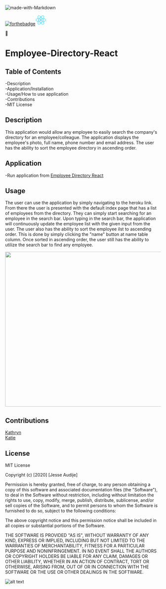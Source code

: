 ![made-with-Markdown](https://img.shields.io/badge/Made%20with-Markdown-1f425f.svg)

[![forthebadge](https://forthebadge.com/images/badges/made-with-javascript.svg)](https://forthebadge.com)<img src="logo192.png" width="35" height="35">

:100:

# Employee-Directory-React

## Table of Contents

-Description\
-Application/Installation\
-Usage/How to use application\
-Contributions\
-MIT License

## Description

This application would allow any employee to easily search the company's directory for an employee/colleague. The application displays the employee's photo, full name, phone number and email address. The user has the ability to sort the employee directory in ascending order.

## Application

-Run application from [Employee Directory React](https://audijej.github.io/Employee-Directory-React/)

## Usage

The user can use the application by simply navigating to the heroku link. From there the user is presented with the default index page that has a list of employees from the directory. They can simply start searching for an employee in the search bar. Upon typing in the search bar, the application will continuously update the employee list with the given input from the user. The user also has the ability to sort the employee ilst to ascending order. This is done by simply clicking the "name" button at name table column. Once sorted in ascending order, the user still has the ability to utilize the search bar to find any employee.

<img src="Employee-Directory-React-Demo.gif" width="900" height="500">

## Contributions

[Kathryn](https://github.com/katgrace0808)\
[Katie](https://github.com/kaitekelly)

## License

MIT License

Copyright (c) [2020] [Jesse Audije]

Permission is hereby granted, free of charge, to any person obtaining a copy of this software and associated documentation files (the "Software"), to deal in the Software without restriction, including without limitation the rights to use, copy, modify, merge, publish, distribute, sublicense, and/or sell copies of the Software, and to permit persons to whom the Software is furnished to do so, subject to the following conditions:

The above copyright notice and this permission notice shall be included in all copies or substantial portions of the Software.

THE SOFTWARE IS PROVIDED "AS IS", WITHOUT WARRANTY OF ANY KIND, EXPRESS OR IMPLIED, INCLUDING BUT NOT LIMITED TO THE WARRANTIES OF MERCHANTABILITY, FITNESS FOR A PARTICULAR PURPOSE AND NONINFRINGEMENT. IN NO EVENT SHALL THE AUTHORS OR COPYRIGHT HOLDERS BE LIABLE FOR ANY CLAIM, DAMAGES OR OTHER LIABILITY, WHETHER IN AN ACTION OF CONTRACT, TORT OR OTHERWISE, ARISING FROM, OUT OF OR IN CONNECTION WITH THE SOFTWARE OR THE USE OR OTHER DEALINGS IN THE SOFTWARE.

![alt text](https://github.com/audijej.png)
